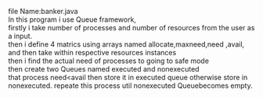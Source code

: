 file Name:banker.java <br>
In this program i use Queue framework,
<br>
firstly i take number of processes and number of resources from the user as a input.
<br>
then i define 4 matrics using arrays named allocate,maxneed,need ,avail, and then take within respective resources instances <br>
then i find the actual need of processes to going to safe mode <br>
then create two Queues named executed and nonexecuted <br>
that process need<avail then store it in executed queue otherwise store in nonexecuted. repeate this process util nonexecuted Queuebecomes empty. 
